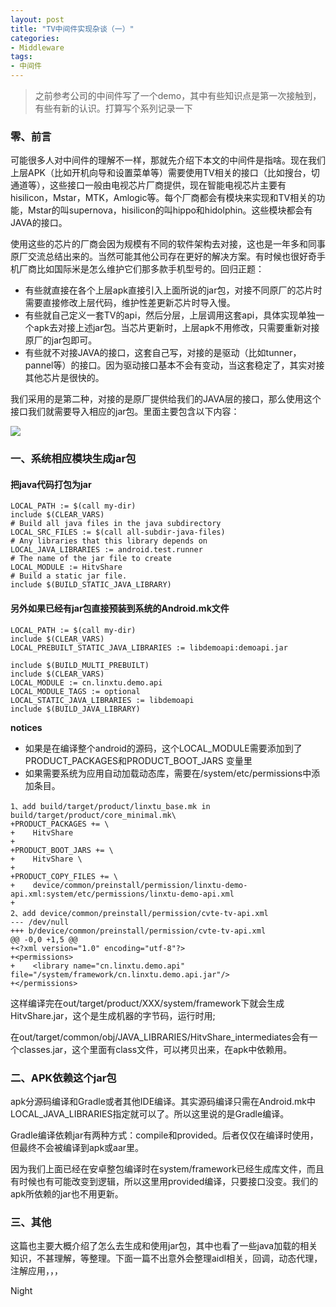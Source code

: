 ```yaml
---
layout: post
title: "TV中间件实现杂谈（一）"
categories:
- Middleware
tags:
- 中间件
---
```


> 之前参考公司的中间件写了一个demo，其中有些知识点是第一次接触到，有些有新的认识。打算写个系列记录一下

### 零、前言
可能很多人对中间件的理解不一样，那就先介绍下本文的中间件是指啥。现在我们上层APK（比如开机向导和设置菜单等）需要使用TV相关的接口（比如搜台，切通道等），这些接口一般由电视芯片厂商提供，现在智能电视芯片主要有hisilicon，Mstar，MTK，Amlogic等。每个厂商都会有模块来实现和TV相关的功能，Mstar的叫supernova，hisilicon的叫hippo和hidolphin。这些模块都会有JAVA的接口。

使用这些的芯片的厂商会因为规模有不同的软件架构去对接，这也是一年多和同事原厂交流总结出来的。当然可能其他公司存在更好的解决方案。有时候也很好奇手机厂商比如国际米是怎么维护它们那多款手机型号的。回归正题：
- 有些就直接在各个上层apk直接引入上面所说的jar包，对接不同原厂的芯片时需要直接修改上层代码，维护性差更新芯片时导入慢。
- 有些就自己定义一套TV的api，然后分层，上层调用这套api，具体实现单独一个apk去对接上述jar包。当芯片更新时，上层apk不用修改，只需要重新对接原厂的jar包即可。
- 有些就不对接JAVA的接口，这套自己写，对接的是驱动（比如tunner，pannel等）的接口。因为驱动接口基本不会有变动，当这套稳定了，其实对接其他芯片是很快的。

我们采用的是第二种，对接的是原厂提供给我们的JAVA层的接口，那么使用这个接口我们就需要导入相应的jar包。里面主要包含以下内容：

![](http://7xt9nx.com2.z0.glb.clouddn.com/hisi-api.png)

### 一、系统相应模块生成jar包
#### 把java代码打包为jar
```
LOCAL_PATH := $(call my-dir)
include $(CLEAR_VARS)
# Build all java files in the java subdirectory
LOCAL_SRC_FILES := $(call all-subdir-java-files)
# Any libraries that this library depends on
LOCAL_JAVA_LIBRARIES := android.test.runner
# The name of the jar file to create
LOCAL_MODULE := HitvShare
# Build a static jar file.
include $(BUILD_STATIC_JAVA_LIBRARY)
```

#### 另外如果已经有jar包直接预装到系统的Android.mk文件
```
LOCAL_PATH := $(call my-dir)
include $(CLEAR_VARS)
LOCAL_PREBUILT_STATIC_JAVA_LIBRARIES := libdemoapi:demoapi.jar

include $(BUILD_MULTI_PREBUILT)
include $(CLEAR_VARS)
LOCAL_MODULE := cn.linxtu.demo.api
LOCAL_MODULE_TAGS := optional
LOCAL_STATIC_JAVA_LIBRARIES := libdemoapi
include $(BUILD_JAVA_LIBRARY)
```

**notices**
- 如果是在编译整个android的源码，这个LOCAL_MODULE需要添加到了PRODUCT_PACKAGES和PRODUCT_BOOT_JARS 变量里
- 如果需要系统为应用自动加载动态库，需要在/system/etc/permissions中添加<library>条目。

```
1、add build/target/product/linxtu_base.mk in build/target/product/core_minimal.mk\
+PRODUCT_PACKAGES += \
+    HitvShare 
+
+PRODUCT_BOOT_JARS += \
+    HitvShare \
+
+PRODUCT_COPY_FILES += \
+    device/common/preinstall/permission/linxtu-demo-api.xml:system/etc/permissions/linxtu-demo-api.xml
+
2、add device/common/preinstall/permission/cvte-tv-api.xml
--- /dev/null
+++ b/device/common/preinstall/permission/cvte-tv-api.xml
@@ -0,0 +1,5 @@
+<?xml version="1.0" encoding="utf-8"?>
+<permissions>
+    <library name="cn.linxtu.demo.api" file="/system/framework/cn.linxtu.demo.api.jar"/>
+</permissions>
```

这样编译完在out/target/product/XXX/system/framework下就会生成HitvShare.jar，这个是生成机器的字节码，运行时用;

在out/target/common/obj/JAVA_LIBRARIES/HitvShare_intermediates会有一个classes.jar，这个里面有class文件，可以拷贝出来，在apk中依赖用。

### 二、APK依赖这个jar包
apk分源码编译和Gradle或者其他IDE编译。其实源码编译只需在Android.mk中LOCAL_JAVA_LIBRARIES指定就可以了。所以这里说的是Gradle编译。

Gradle编译依赖jar有两种方式：compile和provided。后者仅仅在编译时使用，但最终不会被编译到apk或aar里。

因为我们上面已经在安卓整包编译时在system/framework已经生成库文件，而且有时候也有可能改变到逻辑，所以这里用provided编译，只要接口没变。我们的apk所依赖的jar也不用更新。

### 三、其他
这篇也主要大概介绍了怎么去生成和使用jar包，其中也看了一些java加载的相关知识，不甚理解，等整理。下面一篇不出意外会整理aidl相关，回调，动态代理，注解应用，，，

Night
